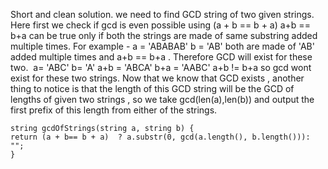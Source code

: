 Short and clean solution.
we need to find GCD string of two given strings.
Here first we check if gcd is even possible using (a + b == b + a)
a+b == b+a can be true only if both the strings are made of same substring added multiple times.
For example -
a = 'ABABAB'
b = 'AB'
​
both are made of 'AB' added multiple times and a+b == b+a .
Therefore GCD will exist for these two.
​
a= 'ABC'
b= 'A'
a+b = 'ABCA'
b+a = 'AABC'
a+b != b+a so gcd wont exist for these two strings.
Now that we know that GCD exists , another thing to notice is that the length of this GCD string will be the GCD of lengths of given two strings , so we take gcd(len(a),len(b)) and output the first prefix of this length from either of the strings.
```
string gcdOfStrings(string a, string b) {
return (a + b== b + a)  ? a.substr(0, gcd(a.length(), b.length())): "";
}
```